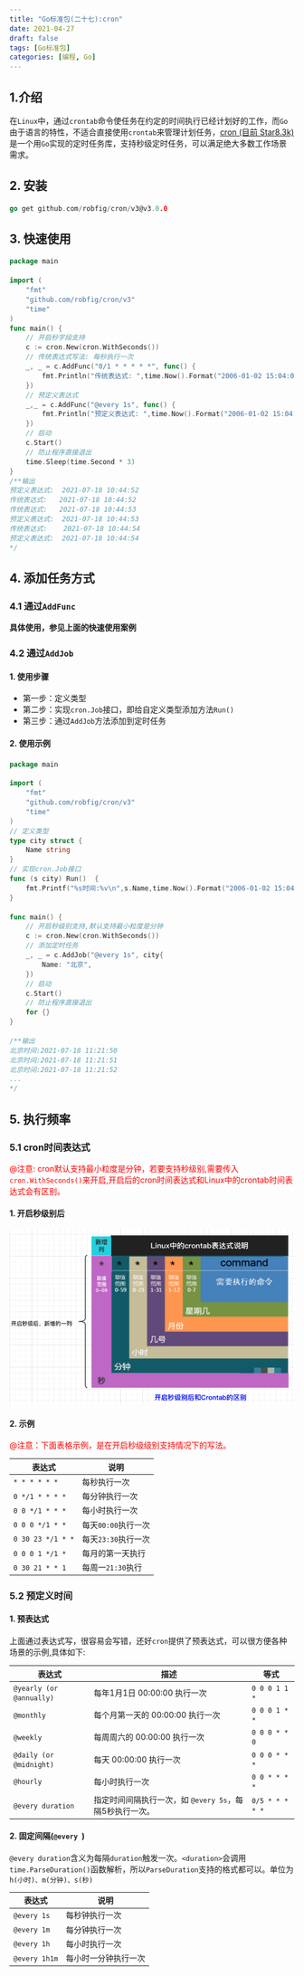 ```yaml
---
title: "Go标准包(二十七):cron"
date: 2021-04-27
draft: false
tags: [Go标准包]
categories: [编程, Go]
---
```


## 1.介绍

在`Linux`中，通过`crontab`命令使任务在约定的时间执行已经计划好的工作，而`Go`由于语言的特性，不适合直接使用`crontab`来管理计划任务，[cron (目前 Star8.3k)](https://github.com/robfig/cron)是一个用`Go`实现的定时任务库，支持秒级定时任务，可以满足绝大多数工作场景需求。

## 2. 安装

```go
go get github.com/robfig/cron/v3@v3.0.0
```

## 3. 快速使用

```go
package main

import (
	"fmt"
	"github.com/robfig/cron/v3"
	"time"
)
func main() {
	// 开启秒字段支持
	c := cron.New(cron.WithSeconds())
	// 传统表达式写法: 每秒执行一次
	_, _ = c.AddFunc("0/1 * * * * *", func() {
		fmt.Println("传统表达式: ",time.Now().Format("2006-01-02 15:04:05"))
	})
	// 预定义表达式
	_,_ = c.AddFunc("@every 1s", func() {
		fmt.Println("预定义表达式: ",time.Now().Format("2006-01-02 15:04:05"))
	})
	// 启动
	c.Start()
	// 防止程序直接退出
	time.Sleep(time.Second * 3)
}
/**输出
预定义表达式:  2021-07-18 10:44:52
传统表达式:   2021-07-18 10:44:52
传统表达式:   2021-07-18 10:44:53
预定义表达式:  2021-07-18 10:44:53
传统表达式:    2021-07-18 10:44:54
预定义表达式:  2021-07-18 10:44:54
*/
```

## 4. 添加任务方式

### 4.1 通过`AddFunc`

**具体使用，参见上面的快速使用案例**

### 4.2 通过`AddJob`

#### 1. 使用步骤

- 第一步：定义类型
- 第二步：实现`cron.Job`接口，即给自定义类型添加方法`Run()`
- 第三步：通过`AddJob`方法添加到定时任务

#### 2. 使用示例

```go
package main

import (
	"fmt"
	"github.com/robfig/cron/v3"
	"time"
)
// 定义类型
type city struct {
	Name string
}
// 实现cron.Job接口
func (s city) Run()  {
	fmt.Printf("%s时间:%v\n",s.Name,time.Now().Format("2006-01-02 15:04:05"))
}

func main() {
	// 开启秒级别支持,默认支持最小粒度是分钟
	c := cron.New(cron.WithSeconds())
	// 添加定时任务
	_, _ = c.AddJob("@every 1s", city{
		Name: "北京",
	})
	// 启动
	c.Start()
	// 防止程序直接退出
	for {}
}

/**输出
北京时间:2021-07-18 11:21:50
北京时间:2021-07-18 11:21:51
北京时间:2021-07-18 11:21:52
...
*/
```



## 5. 执行频率

### 5.1 cron时间表达式

<font color=red>@注意: cron默认支持最小粒度是分钟，若要支持秒级别,需要传入`cron.WithSeconds()`来开启,开启后的cron时间表达式和Linux中的crontab时间表达式会有区别。</font>

#### 1. 开启秒级别后

![](https://raw.githubusercontent.com/shershon1991/picImgBed/master/go/img/20210824114416.png)



#### 2. 示例

<font color=red>@注意：下面表格示例，是在开启秒级级别支持情况下的写法。</font>

| 表达式            | 说明                |
| ----------------- | ------------------- |
| `* * * * * *`     | 每秒执行一次        |
| `0 */1 * * * *`   | 每分钟执行一次      |
| `0 0 */1 * * *`   | 每小时执行一次      |
| `0 0 0 */1 * *`   | 每天`00:00`执行一次 |
| `0 30 23 */1 * *` | 每天`23:30`执行一次 |
| `0 0 0 1 */1 *`   | 每月的第一天执行    |
| `0 30 21 * * 1`   | 每周一`21:30`执行   |

### 5.2 预定义时间

#### 1. 预表达式

上面通过表达式写，很容易会写错，还好`cron`提供了预表达式，可以很方便各种场景的示例,具体如下:

| 表达式                   | 描述                                                    | 等式            |
| ------------------------ | ------------------------------------------------------- | --------------- |
| `@yearly (or @annually)` | 每年1月1日 00:00:00 执行一次                            | `0 0 0 1 1 *`   |
| `@monthly`               | 每个月第一天的 00:00:00 执行一次                        | `0 0 0 1 * *`   |
| `@weekly`                | 每周周六的 00:00:00 执行一次                            | `0 0 0 * * 0`   |
| `@daily (or @midnight)`  | 每天 00:00:00 执行一次                                  | `0 0 0 * * *`   |
| `@hourly`                | 每小时执行一次                                          | `0 0 * * * *`   |
| `@every duration`        | 指定时间间隔执行一次，如 `@every 5s`，每隔5秒执行一次。 | `0/5 * * * * *` |

#### 2. 固定间隔(`@every `)

`@every duration`含义为每隔`duration`触发一次。`<duration>`会调用`time.ParseDuration()`函数解析，所以`ParseDuration`支持的格式都可以。单位为`h(小时)、m(分钟)、s(秒)`

| 表达式        | 说明                 |
| ------------- | -------------------- |
| `@every 1s`   | 每秒钟执行一次       |
| `@every 1m`   | 每分钟执行一次       |
| `@every 1h`   | 每小时执行一次       |
| `@every 1h1m` | 每小时一分钟执行一次 |